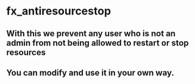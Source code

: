 # fx_antiresourcestop
With this we prevent any user who is not an admin from not being allowed to restart or stop resources
------------------------------------------------
You can modify and use it in your own way.
------------------------------------------------
